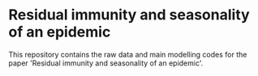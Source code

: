 # Residual immunity and seasonality of an epidemic
This repository contains the raw data and main modelling codes for the paper 'Residual immunity and seasonality of an epidemic'.


